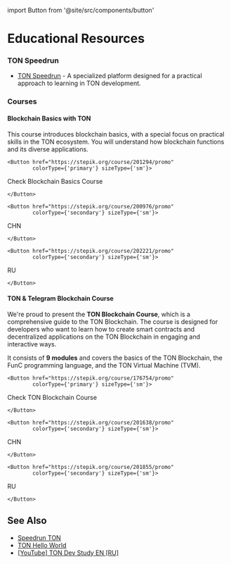 import Button from '@site/src/components/button'

# Educational Resources

### TON Speedrun

* [TON Speedrun](https://tonspeedrun.com/) - A specialized platform designed for a practical approach to learning in TON development.

### Courses

#### Blockchain Basics with TON

This course introduces blockchain basics, with a special focus on practical skills in the TON ecosystem. You will understand how blockchain functions and its diverse applications.

````mdx-code-block 
<Button href="https://stepik.org/course/201294/promo" 
        colorType={'primary'} sizeType={'sm'}>
````
Check Blockchain Basics Course
````mdx-code-block 
</Button>
````
````mdx-code-block 
<Button href="https://stepik.org/course/200976/promo" 
        colorType={'secondary'} sizeType={'sm'}>
````
CHN
````mdx-code-block 
</Button>
````
````mdx-code-block 
<Button href="https://stepik.org/course/202221/promo" 
        colorType={'secondary'} sizeType={'sm'}>
````
RU
````mdx-code-block 
</Button>
````

#### TON & Telegram Blockchain Сourse

We're proud to present the __TON Blockchain Course__, which is a comprehensive guide to the TON Blockchain. The course is designed for developers who want to learn how to create smart contracts and decentralized applications on the TON Blockchain in engaging and interactive ways.

It consists of __9 modules__ and covers the basics of the TON Blockchain, the FunC programming language, and the TON Virtual Machine (TVM).

````mdx-code-block 
<Button href="https://stepik.org/course/176754/promo" 
        colorType={'primary'} sizeType={'sm'}>
````
Check TON Blockchain Course
````mdx-code-block 
</Button>
````
````mdx-code-block 
<Button href="https://stepik.org/course/201638/promo" 
        colorType={'secondary'} sizeType={'sm'}>
````
CHN
````mdx-code-block 
</Button>
````
````mdx-code-block 
<Button href="https://stepik.org/course/201855/promo" 
        colorType={'secondary'} sizeType={'sm'}>
````
RU
````mdx-code-block 
</Button>
````

## See Also

* [Speedrun TON](https://tonspeedrun.com/)
* [TON Hello World](https://tonhelloworld.com/01-wallet/)
* [[YouTube] TON Dev Study EN ](https://www.youtube.com/@TONDevStudy)[[RU]](https://www.youtube.com/results?search_query=tondevstudy)